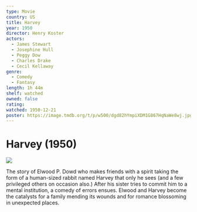 ```yaml
---
type: Movie
country: US
title: Harvey
year: 1950
director: Henry Koster
actors:
  - James Stewart
  - Josephine Hull
  - Peggy Dow
  - Charles Drake
  - Cecil Kellaway
genre:
  - Comedy
  - Fantasy
length: 1h 44m
shelf: watched
owned: false
rating:
watched: 1950-12-21
poster: https://image.tmdb.org/t/p/w500/dgd82hYmpiXDM1G867HqNaWe8wj.jpg
---
```


# Harvey (1950)

![](https://image.tmdb.org/t/p/w500/dgd82hYmpiXDM1G867HqNaWe8wj.jpg)

The story of Elwood P. Dowd who makes friends with a spirit taking the form of a human-sized rabbit named Harvey that only he sees (and a few privileged others on occasion also.) After his sister tries to commit him to a mental institution, a comedy of errors ensues. Elwood and Harvey become the catalysts for a family mending its wounds and for romance blossoming in unexpected places.